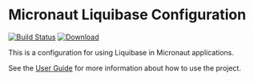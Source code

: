 # Micronaut Liquibase Configuration #

[![Build Status](https://travis-ci.org/micronaut-projects/micronaut-configuration-liquibase.svg?branch=master)](https://travis-ci.org/micronaut-projects/micronaut-configuration-liquibase)
[![Download](https://api.bintray.com/packages/micronaut/core-releases-local/liquibase/images/download.svg)](https://bintray.com/micronaut/core-releases-local/liquibase/_latestVersion)

This is a configuration for using Liquibase in Micronaut applications.

See the [User Guide](https://micronaut-projects.github.io/micronaut-configuration-liquibase/latest/guide/index.html) for
more information about how to use the project.
